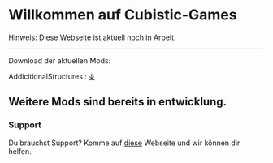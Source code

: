 # Willkommen auf Cubistic-Games

Hinweis: Diese Webseite ist aktuell noch in Arbeit.

----------------
Download der aktuellen Mods:

AddicitionalStructures : [↓](https://dropbox.com/s/6id8finbs7ui2z3/AddictionalStructures%20Alpha%200.1.jar?dl=1)

Weitere Mods sind bereits in entwicklung.
----------------

### Support

Du brauchst Support? Komme auf [diese](https://sneakytime.com/rr) Webseite und wir können dir helfen.
